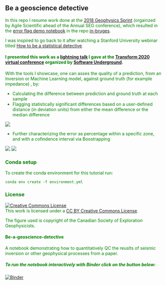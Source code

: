 ## Be a geoscience detective ##

<font color=green>In this repo I resume work done at the [2018 Geophysics Sprint](https://mycarta.wordpress.com/2019/02/07/geophysics-python-sprint-2018-day-2-and-beyond-part-ii) (orgainzed by Agile Scientific ahead of the Annual SEG conference), which resulted in the [error flag demo notebook](https://github.com/mycarta/in-bruges/blob/master/notebooks/Error_flag_demo.ipynb) in the repo [in-bruges](https://github.com/mycarta/in-bruges).  

<font color=green>I was inspired to go back to it after watching a Stanford University webinar titled [How to be a statistical detective](https://learn.stanford.edu/WBN-MED-STATS-On-Demand-2020-02-05_LP-OD-Registration-2020-02-11.html). 
    
#### I presented this work as a [lightning talk](https://www.youtube.com/watch?v=NtBDf7d7mwM) I gave at the [Transform 2020 virtual conference](https://transform2020.sched.com/) organized by [Software Underground](https://softwareunderground.org/).

With the tools I showcase, one can asses the quality of a prediction, from an Inversion or Machine Learning model, against ground truth (for example impedance) , by:

- Calculating the difference between prediction and ground truth at each sample
- Flagging statistically significant differences based on a user-defined distance (in deviation units) from either the mean difference or the median difference

<img src="https://github.com/mycarta/Be-a-geoscience-detective/blob/master/for%20readme/flaged.png">

- Further characterizing the error as percentage within a specific zone, and with a cofindence interval via Boostrapping

<img src="https://github.com/mycarta/Be-a-geoscience-detective/blob/master/for%20readme/Lower_zone.png">

<img src="https://github.com/mycarta/Be-a-geoscience-detective/blob/master/for%20readme/Upper_zone.png">
                                                                                                              

### Conda setup ####
To create the conda environment for this tutorial run:

```
conda env create -f environment.yml
```

### License ###
<a rel="license" href="http://creativecommons.org/licenses/by/4.0/"><img alt="Creative Commons License" style="border-width:0" src="https://i.creativecommons.org/l/by/4.0/88x31.png" /></a><br />This work is licensed under a <a rel="license" href="http://creativecommons.org/licenses/by/4.0/"> CC BY Creative Commons License</a>.
    
The figure used is copyright of the Canadian Society of Exploration Geophysicists.

#### Be-a-geoscience-detective ####
A notebook demonstrating how to quantitatively QC the reuslts of seismic inversion or other geophysical processes from a paper. 

##### To run the notebook interactively with Binder click on the button below: #####
[![Binder](https://mybinder.org/badge_logo.svg)](https://mybinder.org/v2/gh/mycarta/Be-a-geoscience-detective/master)




